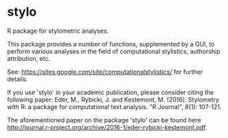 stylo
=====

R package for stylometric analyses.

This package provides a number of functions, supplemented by a GUI, to perform various
analyses in the field of computational stylistics, authorship attribution, etc.

See:
https://sites.google.com/site/computationalstylistics/
for further details.

If you use 'stylo' in your academic publication, please consider citing the following paper: Eder, M., Rybicki, J. and Kestemont, M. (2016). Stylometry with R: a package for computational text analysis. "R Journal", 8(1): 107-121.

The aforementioned paper on the package 'stylo' can be found here
http://journal.r-project.org/archive/2016-1/eder-rybicki-kestemont.pdf

